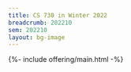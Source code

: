 ```yaml
---
title: CS 730 in Winter 2022
breadcrumb: 202210
sem: 202210
layout: bg-image
---
```

{%- include offering/main.html -%}
